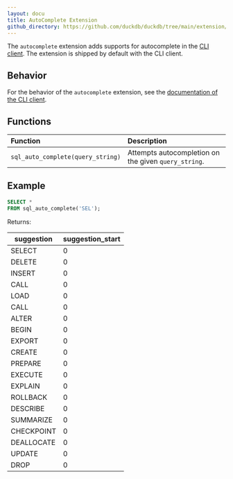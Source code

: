 ```yaml
---
layout: docu
title: AutoComplete Extension
github_directory: https://github.com/duckdb/duckdb/tree/main/extension/autocomplete
---
```


The `autocomplete` extension adds supports for autocomplete in the [CLI client](../api/cli/overview).
The extension is shipped by default with the CLI client.

## Behavior

For the behavior of the `autocomplete` extension, see the [documentation of the CLI client](../api/cli/autocomplete).

## Functions

<div class="narrow_table"></div>

| Function                          | Description                                          |
|:----------------------------------|:-----------------------------------------------------|
| `sql_auto_complete(query_string)` | Attempts autocompletion on the given `query_string`. |

## Example

```sql
SELECT *
FROM sql_auto_complete('SEL');
```

Returns:

<div class="narrow_table"></div>

| suggestion  | suggestion_start |
|-------------|------------------|
| SELECT      |                0 |
| DELETE      |                0 |
| INSERT      |                0 |
| CALL        |                0 |
| LOAD        |                0 |
| CALL        |                0 |
| ALTER       |                0 |
| BEGIN       |                0 |
| EXPORT      |                0 |
| CREATE      |                0 |
| PREPARE     |                0 |
| EXECUTE     |                0 |
| EXPLAIN     |                0 |
| ROLLBACK    |                0 |
| DESCRIBE    |                0 |
| SUMMARIZE   |                0 |
| CHECKPOINT  |                0 |
| DEALLOCATE  |                0 |
| UPDATE      |                0 |
| DROP        |                0 |
